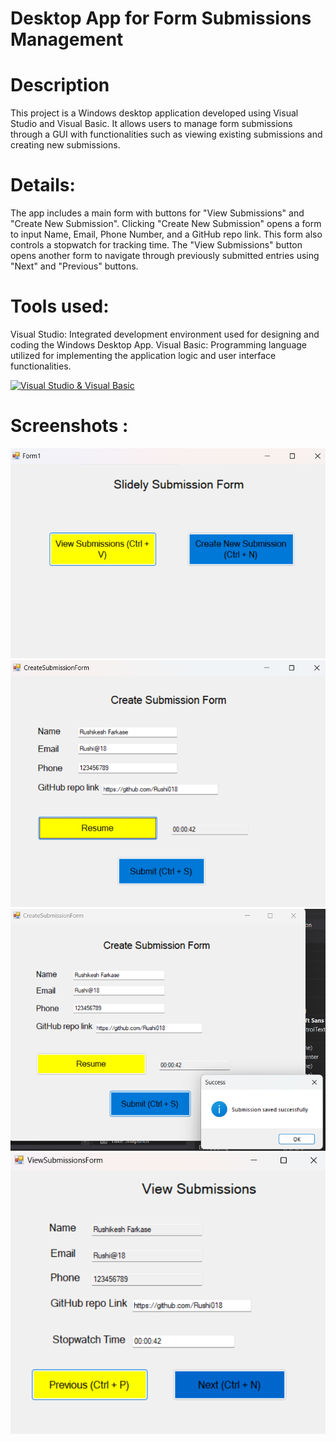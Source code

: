 # Desktop App for Form Submissions Management

# Description
This project is a Windows desktop application developed using Visual Studio and Visual Basic. It allows users to manage form submissions through a GUI with functionalities such as viewing existing submissions and creating new submissions.

# Details:
The app includes a main form with buttons for "View Submissions" and "Create New Submission". Clicking "Create New Submission" opens a form to input Name, Email, Phone Number, and a GitHub repo link. This form also controls a stopwatch for tracking time. The "View Submissions" button opens another form to navigate through previously submitted entries using "Next" and "Previous" buttons.

# Tools used:
Visual Studio: Integrated development environment used for designing and coding the Windows Desktop App.
Visual Basic: Programming language utilized for implementing the application logic and user interface functionalities.

[![Visual Studio & Visual Basic](https://skillicons.dev/icons?i=visualstudio,vb)](https://skillicons.dev)

# Screenshots :
![Screenshot](https://github.com/Rushi018/Desktop-App-for-Form-Submissions-Management/blob/main/SubmissionApp/Screenshot%202024-06-21%20005920.png)
![Screenshot](https://github.com/Rushi018/Desktop-App-for-Form-Submissions-Management/blob/main/SubmissionApp/Screenshot%202024-06-21%20010255.png)
![Screenshot](https://github.com/Rushi018/Desktop-App-for-Form-Submissions-Management/blob/main/SubmissionApp/Screenshot%202024-06-21%20010440.png)
![Screenshot](https://github.com/Rushi018/Desktop-App-for-Form-Submissions-Management/blob/main/SubmissionApp/Screenshot%202024-06-21%20010836.png)




